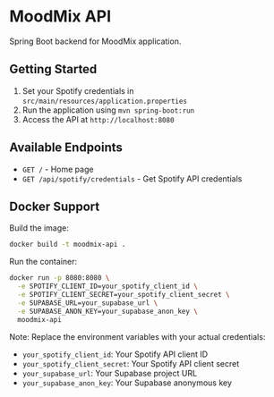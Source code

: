 # MoodMix API

Spring Boot backend for MoodMix application.

## Getting Started

1. Set your Spotify credentials in `src/main/resources/application.properties`
2. Run the application using `mvn spring-boot:run`
3. Access the API at `http://localhost:8080`

## Available Endpoints

- `GET /` - Home page
- `GET /api/spotify/credentials` - Get Spotify API credentials

## Docker Support

Build the image:
```bash
docker build -t moodmix-api .
```

Run the container:
```bash
docker run -p 8080:8080 \
  -e SPOTIFY_CLIENT_ID=your_spotify_client_id \
  -e SPOTIFY_CLIENT_SECRET=your_spotify_client_secret \
  -e SUPABASE_URL=your_supabase_url \
  -e SUPABASE_ANON_KEY=your_supabase_anon_key \
  moodmix-api
```

Note: Replace the environment variables with your actual credentials:
- `your_spotify_client_id`: Your Spotify API client ID
- `your_spotify_client_secret`: Your Spotify API client secret
- `your_supabase_url`: Your Supabase project URL
- `your_supabase_anon_key`: Your Supabase anonymous key
